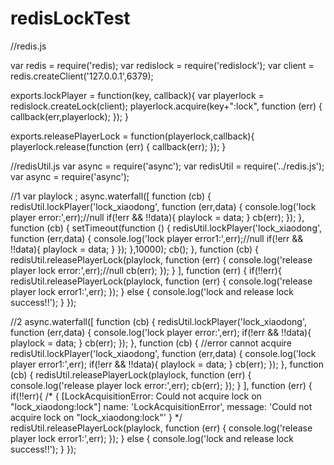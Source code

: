 # redisLockTest
//redis.js

var redis = require('redis);
var redislock = require('redislock');
var client = redis.createClient('127.0.0.1',6379);

exports.lockPlayer = function(key, callback){
    var playerlock = redislock.createLock(client);
    playerlock.acquire(key+":lock", function (err) {
        callback(err,playerlock);
    });
}

exports.releasePlayerLock = function(playerlock,callback){
    playerlock.release(function (err) {
        callback(err);
    });
}


//redisUtil.js
var async = require('async');
var redisUtil = require('../redis.js');
var async = require('async');


//1
var playlock ;
async.waterfall([
    function (cb) {
        redisUtil.lockPlayer('lock_xiaodong', function (err,data) {
            console.log('lock player error:',err);//null
            if(!err && !!data){
                playlock = data;
            }
            cb(err);
        });
    },
    function (cb) {
        setTimeout(function () {
            redisUtil.lockPlayer('lock_xiaodong', function (err,data) {
                console.log('lock player error1:',err);//null
                if(!err && !!data){
                    playlock = data;
                }
            });
        },10000);
        cb();
    },
    function (cb) {
        redisUtil.releasePlayerLock(playlock, function (err) {
            console.log('release player lock error:',err);//null
            cb(err);
        });
    }
], function (err) {
    if(!!err){
        redisUtil.releasePlayerLock(playlock, function (err) {
            console.log('release player lock error1:',err);
        });
    } else {
        console.log('lock and release lock success!!');
    }
});


//2
async.waterfall([
    function (cb) {
        redisUtil.lockPlayer('lock_xiaodong', function (err,data) {
            console.log('lock player error:',err);
            if(!err && !!data){
                playlock = data;
            }
            cb(err);
        });
    },
    function (cb) {
        //error cannot acquire
        redisUtil.lockPlayer('lock_xiaodong', function (err,data) {
            console.log('lock player error1:',err);
            if(!err && !!data){
                playlock = data;
            }
            cb(err);
        });
    },
    function (cb) {
        redisUtil.releasePlayerLock(playlock, function (err) {
            console.log('release player lock error:',err);
            cb(err);
        });
    }
], function (err) {
    if(!!err){
        /*
        { [LockAcquisitionError: Could not acquire lock on "lock_xiaodong:lock"]
            name: 'LockAcquisitionError',
                message: 'Could not acquire lock on "lock_xiaodong:lock"' }
        */
        redisUtil.releasePlayerLock(playlock, function (err) {
            console.log('release player lock error1:',err);
        });
    } else {
        console.log('lock and release lock success!!');
    }
});
